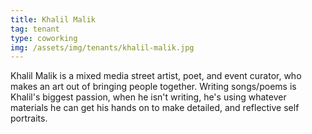 ```yaml
---
title: Khalil Malik
tag: tenant
type: coworking
img: /assets/img/tenants/khalil-malik.jpg
---
```

Khalil Malik is a mixed media street artist, poet, and event curator, who makes an art out of bringing people together. Writing songs/poems is Khalil's biggest passion, when he isn't writing, he's using whatever materials he can get his hands on to make detailed, and reflective self portraits.
